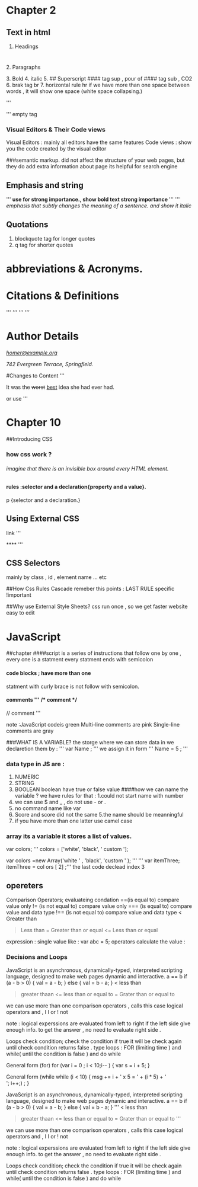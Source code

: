 # Chapter 2
## Text in html
1. Headings 
<h1></h1>
2. Paragraphs
<p> </p>
3. Bold <b></b>
4. italic <i></i>
5.
## Superscript
#### tag sup  , pour of 
#### tag sub , CO2
6. brak tag 
br 
7. horizontal rule  
hr
if we have more than one space between words , it will show one space (white space collapsing.)

''' </p> ''' empty tag

### Visual Editors & Their Code views
Visual Editors : mainly all editors have the same features
Code views :
show you the code created by the visual editor

###semantic markup.
did not affect the
structure of your web pages, but they do add extra information about page 
its helpful for search engine


## Emphasis and string

''' <strong> use for strong importance., show bold text strong importance </strong > '''
''' <em>emphasis that subtly changes
the meaning of a sentence. and show it italic</em>

## Quotations
1. blockquote tag  for longer quotes
2. q  tag for shorter quotes

# abbreviations & Acronyms.
<abbr> </abbr> 
# Citations & Definitions
''' <cite> ''' 
''' <dfn> '''

# Author Details
<address>
<p><a href="mailto:homer@example.org">
homer@example.org</a></p>
<p>742 Evergreen Terrace, Springfield.</p>
</address>

#Changes to Content
''' <p>It was the <del>worst</del> <ins>best</ins> idea
she had ever had.</p>

or use <s></s> ''' 

# Chapter 10
##Introducing CSS
### how css work ?
###### imagine that there is an invisible box around every HTML element.

#### rules :selector and a declaration{property and a value}.
p {selector and a declaration.}

## Using External CSS
link 
'''
<link href="css/styles.css" type="text/css"
rel="stylesheet" /
'''
## Using Internal CSS
inside head ''' <style type="text/css">
**** '''


## CSS Selectors
mainly by class , id , element name ... etc 

##How Css Rules Cascade
remeber this points :
LAST RULE
specific
!important

##Why use External Style Sheets?
css run once , so we get faster website 
easy to edit 

# JavaScript
##chapter
####script is a series of instructions that follow one by one , every one is a statment every statment ends with semicolon 
#### code blocks ; have more than one 
statment with curly brace is not follow with semicolon.
#### comments '''  /* comment */ 
// comment ''' 

note :JavaScript codeis green
Multi-line comments are pink
Single-line comments are gray

###WHAT IS A VARIABLE?
the storge where we can store data in 
we declaretion them by : 
''' var Name ; ''' 
we assign it in form 
''' Name  =  5 ; ''' 
### data type in JS are : 
1. NUMERIC
2. STRING
3. BOOLEAN 
boolean have true or false value 
####how we can name the variable ?
we have rules for that :
1.could not start name with number 
2. we can use $ and _ , do not use - or . 
3. no command name like var 
4. Score and score did not the same 
5.the name should be meanningful
6. if you have more than one latter use camel case 

### array its a variable it stores a list of values.

var colors;
''' colors = ['white', 'black', ' custom '];

var colors =new Array('white ' ,
'black',
'custom ' ); ''' 
''' var itemThree;
itemThree = col ors [ 2] ;''' 
the last code declead index 3 

## opereters 
Comparison Operators; evaluateing condation 
==(is equal to) compare value only 
!= (is not equal to) compare value only 
=== (is  equal to) compare value and data type 
!== (is not equal to) compare value and data type 
< Greater than 
> Less than
>= Greater than or equal 
<= Less than or equal

expression : 
single value like : var abc = 5;
operators calculate the value : 


### Decisions and Loops
  JavaScript is an asynchronous, dynamically-typed, interpreted scripting language, designed to make web pages dynamic and interactive. 
  a == b 
if (a - b > 0) {
  val = a - b;
} else {
  val = b - a;
} 
< less than 
> greater thaan 
<= less than or equal to 
>= Grater than or equal to 



we can use more than one comparison operators , calls this case logical operators 
and , I I or ! not 


note : logical experssions are evaluated from left to right 
if the left side give enough info. to get the answer , no need to evaluate right side . 


Loops check condition; check the condition if true it will be check again until check condition returns false . 
type loops : 
FOR (limiting time ) and while( until the condition is false ) and do while 
 

 General form (for)
  for (var i = 0 ; i < 10;i--  ) {
      var s = i +  5;
  }

 General form (while
 while (i < 10) {
msg += i + ' x 5 = ' + (i * 5) + '<br I>';
i++;) ;
 }


  JavaScript is an asynchronous, dynamically-typed, interpreted scripting language, designed to make web pages dynamic and interactive. 
  a == b 
if (a - b > 0) {
  val = a - b;
} else {
  val = b - a;
} 
'''
< less than 
> greater thaan 
<= less than or equal to 
>= Grater than or equal to '''



we can use more than one comparison operators , calls this case logical operators 
and , I I or ! not 


note : logical experssions are evaluated from left to right 
if the left side give enough info. to get the answer , no need to evaluate right side . 


Loops check condition; check the condition if true it will be check again until check condition returns false . 
type loops : 
FOR (limiting time ) and while( until the condition is false ) and do while 
 
